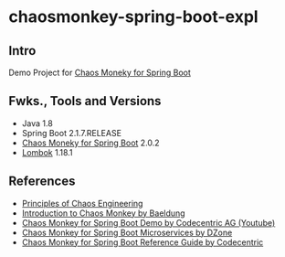 # chaosmonkey-spring-boot-expl

## Intro
Demo Project for [Chaos Moneky for Spring Boot](https://codecentric.github.io/chaos-monkey-spring-boot/)

## Fwks., Tools and Versions
- Java 1.8
- Spring Boot 2.1.7.RELEASE
- [Chaos Moneky for Spring Boot](https://codecentric.github.io/chaos-monkey-spring-boot/) 2.0.2
- [Lombok](https://projectlombok.org/) 1.18.1


## References
- [Principles of Chaos Engineering](http://principlesofchaos.org/?lang=ENcontent)
- [Introduction to Chaos Monkey by Baeldung](https://www.baeldung.com/spring-boot-chaos-monkey)
- [Chaos Monkey for Spring Boot Demo by Codecentric AG (Youtube)](https://www.youtube.com/watch?v=7sQiIR9qCdA)
- [Chaos Monkey for Spring Boot Microservices by DZone](https://dzone.com/articles/chaos-monkey-for-spring-boot-microservices)
- [Chaos Monkey for Spring Boot Reference Guide by Codecentric](https://codecentric.github.io/chaos-monkey-spring-boot/2.0.1/)
